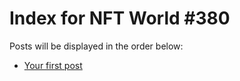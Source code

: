# Index for NFT World #380
Posts will be displayed in the order below:

- [Your first post](./001-first.md)

